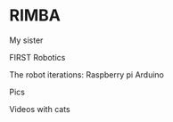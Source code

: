 # RIMBA

My sister

FIRST Robotics

The robot iterations:
Raspberry pi
Arduino

Pics

Videos with cats